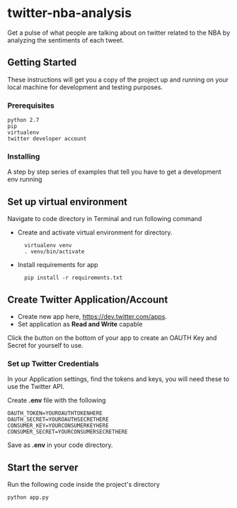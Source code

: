 # twitter-nba-analysis

Get a pulse of what people are talking about on twitter related to the NBA by analyzing the sentiments of each tweet.

## Getting Started

These instructions will get you a copy of the project up and running on your local machine for development and testing purposes.

### Prerequisites

```
python 2.7 
pip
virtualenv
twitter developer account
```

### Installing

A step by step series of examples that tell you have to get a development env running

## Set up virtual environment

Navigate to code directory in Terminal and run following command

* Create and activate virtual environment for directory.

		virtualenv venv
		. venv/bin/activate

* Install requirements for app

		pip install -r requirements.txt


## Create Twitter Application/Account

* Create new app here, <https://dev.twitter.com/apps>.
* Set application as **Read and Write** capable

Click the button on the bottom of your app to create an OAUTH Key and Secret for yourself to use.

### Set up Twitter Credentials

In your Application settings, find the tokens and keys, you will need these to use the Twitter API.

Create **.env** file with the following


	OAUTH_TOKEN=YOUROAUTHTOKENHERE
	OAUTH_SECRET=YOUROAUTHSECRETHERE
	CONSUMER_KEY=YOURCONSUMERKEYHERE
	CONSUMER_SECRET=YOURCONSUMERSECRETHERE

Save as **.env** in your code directory.


## Start the server
Run the following code inside the project's directory
```bazaar
python app.py
```